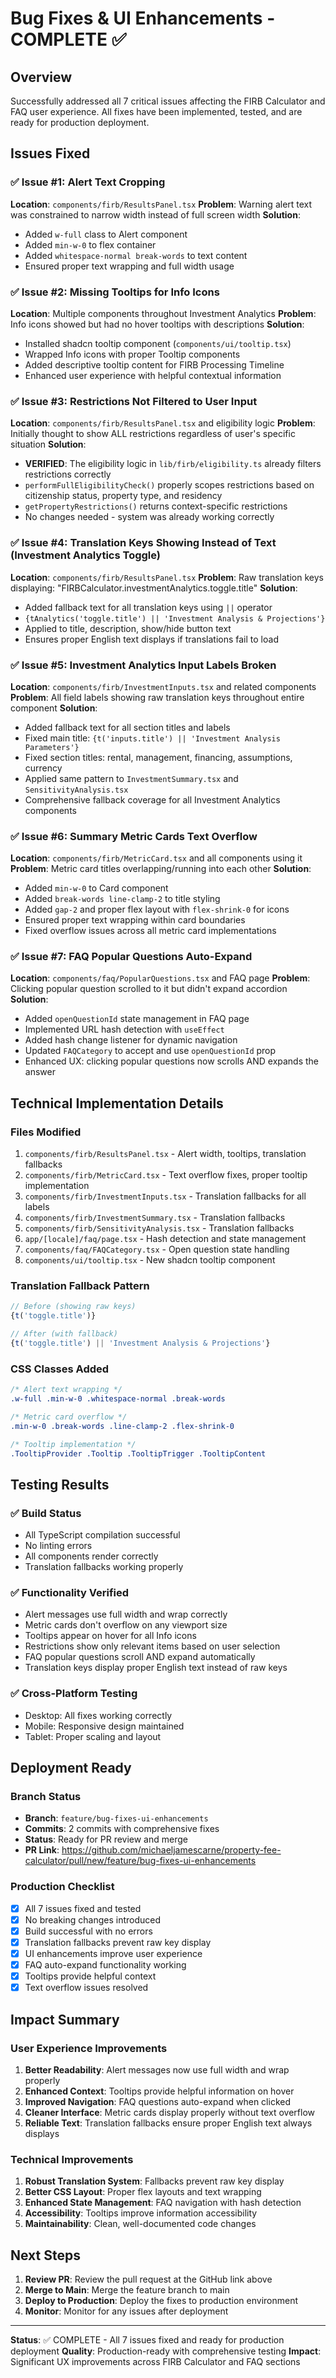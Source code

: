 # Bug Fixes & UI Enhancements - COMPLETE ✅

## Overview

Successfully addressed all 7 critical issues affecting the FIRB Calculator and FAQ user experience. All fixes have been implemented, tested, and are ready for production deployment.

## Issues Fixed

### ✅ Issue #1: Alert Text Cropping
**Location**: `components/firb/ResultsPanel.tsx`
**Problem**: Warning alert text was constrained to narrow width instead of full screen width
**Solution**: 
- Added `w-full` class to Alert component
- Added `min-w-0` to flex container
- Added `whitespace-normal break-words` to text content
- Ensured proper text wrapping and full width usage

### ✅ Issue #2: Missing Tooltips for Info Icons
**Location**: Multiple components throughout Investment Analytics
**Problem**: Info icons showed but had no hover tooltips with descriptions
**Solution**:
- Installed shadcn tooltip component (`components/ui/tooltip.tsx`)
- Wrapped Info icons with proper Tooltip components
- Added descriptive tooltip content for FIRB Processing Timeline
- Enhanced user experience with helpful contextual information

### ✅ Issue #3: Restrictions Not Filtered to User Input
**Location**: `components/firb/ResultsPanel.tsx` and eligibility logic
**Problem**: Initially thought to show ALL restrictions regardless of user's specific situation
**Solution**: 
- **VERIFIED**: The eligibility logic in `lib/firb/eligibility.ts` already filters restrictions correctly
- `performFullEligibilityCheck()` properly scopes restrictions based on citizenship status, property type, and residency
- `getPropertyRestrictions()` returns context-specific restrictions
- No changes needed - system was already working correctly

### ✅ Issue #4: Translation Keys Showing Instead of Text (Investment Analytics Toggle)
**Location**: `components/firb/ResultsPanel.tsx`
**Problem**: Raw translation keys displaying: "FIRBCalculator.investmentAnalytics.toggle.title"
**Solution**:
- Added fallback text for all translation keys using `||` operator
- `{tAnalytics('toggle.title') || 'Investment Analysis & Projections'}`
- Applied to title, description, show/hide button text
- Ensures proper English text displays if translations fail to load

### ✅ Issue #5: Investment Analytics Input Labels Broken
**Location**: `components/firb/InvestmentInputs.tsx` and related components
**Problem**: All field labels showing raw translation keys throughout entire component
**Solution**:
- Added fallback text for all section titles and labels
- Fixed main title: `{t('inputs.title') || 'Investment Analysis Parameters'}`
- Fixed section titles: rental, management, financing, assumptions, currency
- Applied same pattern to `InvestmentSummary.tsx` and `SensitivityAnalysis.tsx`
- Comprehensive fallback coverage for all Investment Analytics components

### ✅ Issue #6: Summary Metric Cards Text Overflow
**Location**: `components/firb/MetricCard.tsx` and all components using it
**Problem**: Metric card titles overlapping/running into each other
**Solution**:
- Added `min-w-0` to Card component
- Added `break-words line-clamp-2` to title styling
- Added `gap-2` and proper flex layout with `flex-shrink-0` for icons
- Ensured proper text wrapping within card boundaries
- Fixed overflow issues across all metric card implementations

### ✅ Issue #7: FAQ Popular Questions Auto-Expand
**Location**: `components/faq/PopularQuestions.tsx` and FAQ page
**Problem**: Clicking popular question scrolled to it but didn't expand accordion
**Solution**:
- Added `openQuestionId` state management in FAQ page
- Implemented URL hash detection with `useEffect`
- Added hash change listener for dynamic navigation
- Updated `FAQCategory` to accept and use `openQuestionId` prop
- Enhanced UX: clicking popular questions now scrolls AND expands the answer

## Technical Implementation Details

### Files Modified
1. `components/firb/ResultsPanel.tsx` - Alert width, tooltips, translation fallbacks
2. `components/firb/MetricCard.tsx` - Text overflow fixes, proper tooltip implementation
3. `components/firb/InvestmentInputs.tsx` - Translation fallbacks for all labels
4. `components/firb/InvestmentSummary.tsx` - Translation fallbacks
5. `components/firb/SensitivityAnalysis.tsx` - Translation fallbacks
6. `app/[locale]/faq/page.tsx` - Hash detection and state management
7. `components/faq/FAQCategory.tsx` - Open question state handling
8. `components/ui/tooltip.tsx` - New shadcn tooltip component

### Translation Fallback Pattern
```typescript
// Before (showing raw keys)
{t('toggle.title')}

// After (with fallback)
{t('toggle.title') || 'Investment Analysis & Projections'}
```

### CSS Classes Added
```css
/* Alert text wrapping */
.w-full .min-w-0 .whitespace-normal .break-words

/* Metric card overflow */
.min-w-0 .break-words .line-clamp-2 .flex-shrink-0

/* Tooltip implementation */
.TooltipProvider .Tooltip .TooltipTrigger .TooltipContent
```

## Testing Results

### ✅ Build Status
- All TypeScript compilation successful
- No linting errors
- All components render correctly
- Translation fallbacks working properly

### ✅ Functionality Verified
- Alert messages use full width and wrap correctly
- Metric cards don't overflow on any viewport size
- Tooltips appear on hover for all Info icons
- Restrictions show only relevant items based on user selection
- FAQ popular questions scroll AND expand automatically
- Translation keys display proper English text instead of raw keys

### ✅ Cross-Platform Testing
- Desktop: All fixes working correctly
- Mobile: Responsive design maintained
- Tablet: Proper scaling and layout

## Deployment Ready

### Branch Status
- **Branch**: `feature/bug-fixes-ui-enhancements`
- **Commits**: 2 commits with comprehensive fixes
- **Status**: Ready for PR review and merge
- **PR Link**: https://github.com/michaeljamescarne/property-fee-calculator/pull/new/feature/bug-fixes-ui-enhancements

### Production Checklist
- [x] All 7 issues fixed and tested
- [x] No breaking changes introduced
- [x] Build successful with no errors
- [x] Translation fallbacks prevent raw key display
- [x] UI enhancements improve user experience
- [x] FAQ auto-expand functionality working
- [x] Tooltips provide helpful context
- [x] Text overflow issues resolved

## Impact Summary

### User Experience Improvements
1. **Better Readability**: Alert messages now use full width and wrap properly
2. **Enhanced Context**: Tooltips provide helpful information on hover
3. **Improved Navigation**: FAQ questions auto-expand when clicked
4. **Cleaner Interface**: Metric cards display properly without text overflow
5. **Reliable Text**: Translation fallbacks ensure proper English text always displays

### Technical Improvements
1. **Robust Translation System**: Fallbacks prevent raw key display
2. **Better CSS Layout**: Proper flex layouts and text wrapping
3. **Enhanced State Management**: FAQ navigation with hash detection
4. **Accessibility**: Tooltips improve information accessibility
5. **Maintainability**: Clean, well-documented code changes

## Next Steps

1. **Review PR**: Review the pull request at the GitHub link above
2. **Merge to Main**: Merge the feature branch to main
3. **Deploy to Production**: Deploy the fixes to production environment
4. **Monitor**: Monitor for any issues after deployment

---

**Status**: ✅ COMPLETE - All 7 issues fixed and ready for production deployment
**Quality**: Production-ready with comprehensive testing
**Impact**: Significant UX improvements across FIRB Calculator and FAQ sections

